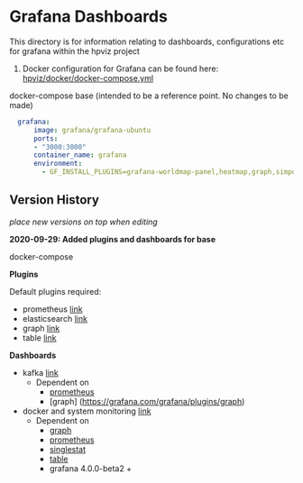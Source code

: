 # Grafana Dashboards

This directory is for information relating to dashboards, configurations etc for grafana within the hpviz project



1. Docker configuration for Grafana can be found here: [hpviz/docker/docker-compose.yml](https://github.com/lukeburciu/hpviz/tree/master/docker)

docker-compose base (intended to be a reference point. No changes to be made)

```yml
  grafana:
      image: grafana/grafana-ubuntu
      ports:
      - "3000:3000"
      container_name: grafana
      environment:
        - GF_INSTALL_PLUGINS=grafana-worldmap-panel,heatmap,graph,simpod-json-datasource
```

## Version History
*place new versions on top when editing*

**2020-09-29: Added plugins and dashboards for base**

docker-compose


**Plugins**

Default plugins required:
- prometheus [link](https://grafana.com/grafana/plugins/prometheus)
- elasticsearch [link](https://grafana.com/grafana/plugins/elasticsearch/)
- graph [link](https://grafana.com/grafana/plugins/graph)
- table [link](https://grafana.com/grafana/plugins/table)


**Dashboards**

- kafka [link](https://grafana.com/grafana/dashboards/721)
    - Dependent on
        - [prometheus](https://grafana.com/grafana/plugins/prometheus)
        - [graph] (https://grafana.com/grafana/plugins/graph)
- docker and system monitoring [link](https://grafana.com/grafana/dashboards/893)
    - Dependent on
        - [graph](https://grafana.com/grafana/plugins/graph)
        - [prometheus](https://grafana.com/grafana/plugins/prometheus)
        - [singlestat](https://grafana.com/grafana/plugins/singlestat)
        - [table](https://grafana.com/grafana/plugins/table)
        - grafana 4.0.0-beta2 +
